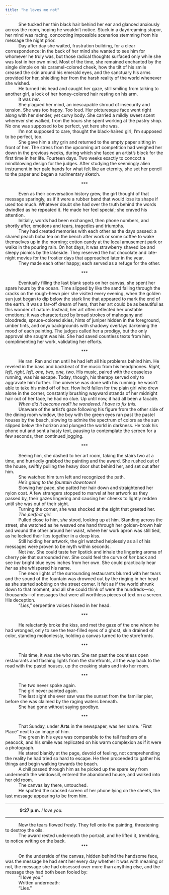 ```yaml
---
title: "he loves me not"
---
```


&emsp;&emsp;&emsp;She tucked her thin black hair behind her ear and glanced anxiously across the room, hoping he wouldn’t notice. Stuck in a daydreaming stupor, her mind was racing, concocting impossible scenarios stemming from his message the night prior.<br>
&emsp;&emsp;&emsp;Day after day she waited, frustration building, for a clear correspondence: in the back of her mind she wanted to see him for whomever he truly was, but those radical thoughts surfaced only while she was lost in her own mind. Most of the time, she remained enchanted by the single dimple on his caramel-colored cheek, how the tilt of his smile creased the skin around his emerald eyes, and the sanctuary his arms provided for her, shielding her from the harsh reality of the world whenever she wished.<br>
&emsp;&emsp;&emsp;He turned his head and caught her gaze, still smiling from talking to another girl, a lock of her honey-colored hair resting on his arm.<br>
&emsp;&emsp;&emsp;It was _her_.<br>
&emsp;&emsp;&emsp;She plagued her mind, an inescapable shroud of insecurity and tension. She was too happy. Too loud. Her picturesque face went right along with her slender, yet curvy body. She carried a mildly sweet scent wherever she walked, from the hours she spent working at the pastry shop. No one was supposed to be perfect, yet here she was.<br>
&emsp;&emsp;&emsp;I’m not supposed to care, thought the black-haired girl, I’m supposed to be perfect, too.<br>
&emsp;&emsp;&emsp;She gave him a shy grin and returned to the empty paper sitting in front of her. The stress from the upcoming art competition had weighed her down in the previous weeks, during which she faced an artist’s block for the first time in her life. Fourteen days. Two weeks exactly to concoct a mindblowing design for the judges. After studying the seemingly alien instrument in her pale hands for what felt like an eternity, she set her pencil to the paper and began a rudimentary sketch.

<center>***</center>

&emsp;&emsp;&emsp;Even as their conversation history grew, the girl thought of that message sparingly, as if it were a rubber band that would lose its shape if used too much. Whatever doubt she had over the truth behind the words dwindled as he repeated it. He made her feel special; she craved his attention.<br>
&emsp;&emsp;&emsp;Initially, words had been exchanged, then phone numbers, and shortly after, emotions and tears, tragedies and triumphs.<br>
&emsp;&emsp;&emsp;They had created memories with each other as the days passed: a shared peach boba tea on the bench after work or some coffee to wake themselves up in the morning; cotton candy at the local amusement park or walks in the pouring rain. On hot days, it was strawberry shaved ice and sleepy picnics by the lakeside. They reserved the hot chocolate and late-night movies for the frostier days that approached later in the year.<br>
&emsp;&emsp;&emsp;They made each other happy; each served as a refuge for the other.<br>

<center>***</center>

&emsp;&emsp;&emsp;Eventually filling the last blank spots on her canvas, she spent her spare hours by the ocean. Time slipped by like the sand falling through the cracks on the rough-hewn pier she visited every evening, when the golden sun just began to dip below the stark line that appeared to mark the end of the earth. It was a far-off dream of hers, that her art could be as beautiful as this wonder of nature. Instead, her art often reflected her unstable emotions; it was characterized by broad strokes of mahogany and bloodreds, spruce-colored skies, hints of juniper hidden in the foreground, umber tints, and onyx backgrounds with shadowy overlays darkening the mood of each painting. The judges called her a prodigy, but the only approval she sought was his. She had saved countless texts from him, complimenting her work, validating her efforts.<br>

<center>***</center>

&emsp;&emsp;&emsp;He ran. Ran and ran until he had left all his problems behind him. He reveled in the bass and backbeat of the music from his headphones. _Right, left, right, left, one, two, one, two_. His music, paired with the ceaseless running, was his escape. Today, though, his therapy served only to aggravate him further. The universe was done with his running: he wasn’t able to take his mind off of her. How he’d fallen for the plain girl who drew alone in the corner, constantly brushing wayward strands of her midnight hair out of her face, he had no clue. Up until now, it had all been a facade.<br>
&emsp;&emsp;&emsp;_When did it become real? he wondered. I have to fix this._<br>
&emsp;&emsp;&emsp;Unaware of the artist’s gaze following his figure from the other side of the dining room window, the boy with the green eyes ran past the pastel houses by the beach, slowing to admire the spectrum of colors as the sun slipped below the horizon and plunged the world in darkness. He took his phone out and sent a hasty text, pausing to contemplate the screen for a few seconds, then continued jogging.<br>

<center>***</center>

&emsp;&emsp;&emsp;Seeing him, she dashed to her art room, taking the stairs two at a time, and hurriedly grabbed the painting and the award. She rushed out of the house, swiftly pulling the heavy door shut behind her, and set out after him.<br>
&emsp;&emsp;&emsp;She watched him turn left and recognized the path.<br>
&emsp;&emsp;&emsp;_He’s going to the fountain downtown!_<br>
&emsp;&emsp;&emsp;Slowing her pace, she patted her hair down and straightened her nylon coat. A few strangers stopped to marvel at her artwork as they passed by, their gazes lingering and causing her cheeks to lightly redden until she was out of their sight.<br>
&emsp;&emsp;&emsp;Turning the corner, she was shocked at the sight that greeted her.<br>
&emsp;&emsp;&emsp;_The perfect girl._<br>
&emsp;&emsp;&emsp;Pulled close to him, _she_ stood, looking up at him. Standing across the street, she watched as he weaved one hand through her golden-brown hair and wound the other around her waist, where her work apron was still tied, as he locked their lips together in a deep kiss.<br>
&emsp;&emsp;&emsp;Still holding her artwork, the girl watched helplessly as all of his messages were proven to be myth within seconds.<br>
&emsp;&emsp;&emsp;Not _her_. She could taste _her_ lipstick and inhale the lingering aroma of cherry pie that surrounded _her_. She could feel the curve of _her_ back and see _her_ bright blue eyes inches from her own. She could practically hear _her_ as she whispered his name.<br>
&emsp;&emsp;&emsp;The neon lights of the surrounding restaurants blurred with her tears and the sound of the fountain was drowned out by the ringing in her head as she started sobbing on the street corner. It felt as if the world shrunk down to that moment, and all she could think of were the hundreds―no, thousands―of messages that were all worthless pieces of text on a screen. His deception.<br>
&emsp;&emsp;&emsp;“_Lies_,” serpentine voices hissed in her head.<br>

<center>***</center>

&emsp;&emsp;&emsp;He reluctantly broke the kiss, and met the gaze of the one whom he had wronged, only to see the tear-filled eyes of a ghost, skin drained of color, standing motionlessly, holding a canvas turned to the storefronts.<br>

<center>***</center>

&emsp;&emsp;&emsp;This time, it was she who ran. She ran past the countless open restaurants and flashing lights from the storefronts, all the way back to the road with the pastel houses, up the creaking stairs and into her room.<br>

<center>***</center>

&emsp;&emsp;&emsp;The two never spoke again.<br>
&emsp;&emsp;&emsp;The girl never painted again.<br>
&emsp;&emsp;&emsp;The last sight she ever saw was the sunset from the familiar pier, before she was claimed by the raging waters beneath.<br>
&emsp;&emsp;&emsp;She had gone without saying goodbye.<br>

<center>***</center>

&emsp;&emsp;&emsp;That Sunday, under **Arts** in the newspaper, was her name. “First Place” next to an image of him.<br>
&emsp;&emsp;&emsp;The green in his eyes was comparable to the tail feathers of a peacock, and his smile was replicated on his warm complexion as if it were a photograph.<br>
&emsp;&emsp;&emsp;He stared blankly at the page, devoid of feeling, not comprehending the reality he had tried so hard to escape. He then proceeded to gather his things and begin walking towards the beach.<br>
&emsp;&emsp;&emsp;A chill passed through him as he picked up the spare key from underneath the windowsill, entered the abandoned house, and walked into her old room.<br>
&emsp;&emsp;&emsp;The canvas lay there, untouched.<br>
&emsp;&emsp;&emsp;He spotted the cracked screen of her phone lying on the sheets, the last message appearing to be from him.<br>

<hr class="BBB"/>

&emsp;&emsp;&emsp; **9:27 p.m.** _I love you._

<hr class="BBB"/>
&emsp;&emsp;&emsp;Now the tears flowed freely. They fell onto the painting, threatening to destroy the oils.<br>
&emsp;&emsp;&emsp;The award rested underneath the portrait, and he lifted it, trembling, to notice writing on the back.<br>

<center>***</center>

&emsp;&emsp;&emsp;On the underside of the canvas, hidden behind the handsome face, was the message he had sent her every day whether it was with meaning or not, the message she had obsessed over more than anything else, and the message they had both been fooled by:<br>
&emsp;&emsp;&emsp;“I love you.”<br>
&emsp;&emsp;&emsp;Written underneath:<br>
&emsp;&emsp;&emsp;“Lies.”<br>
